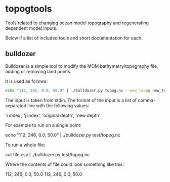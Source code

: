 # topogtools

Tools related to changing ocean model topography and regenerating dependent model inputs.

Below if a list of included tools and short documentation for each.

## bulldozer

Bulldozer is a simple tool to modify the MOM bathymetry/topography file, adding or removing land points.

It is used as follows:

```bash
echo "112, 246, 0.0, 50.0" | ./bulldozer.py topog.nc --new_topog new_topog.nc
```

The input is taken from stdin. The format of the input is a list of
comma-separated line with the following values:

'i index', 'j index', 'original depth', 'new depth'

For example to run on a single point:

echo "112, 246, 0.0, 50.0" | ./bulldozer.py test/topog.nc

To run a whole file:

cat file.csv | ./bulldozer.py test/topog.nc

Where the contents of file could look something like this:

112, 246, 0.0, 50.0
113, 246, 0.0, 50.0

